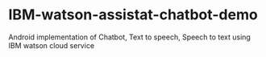 # IBM-watson-assistat-chatbot-demo
Android implementation of Chatbot, Text to speech, Speech to text using IBM watson cloud service
